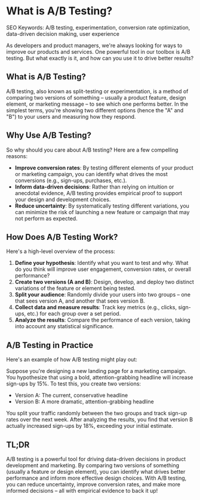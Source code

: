 **What is A/B Testing?**
=====================

SEO Keywords: A/B testing, experimentation, conversion rate optimization, data-driven decision making, user experience

As developers and product managers, we're always looking for ways to improve our products and services. One powerful tool in our toolbox is A/B testing. But what exactly is it, and how can you use it to drive better results?

**What is A/B Testing?**
--------------------

A/B testing, also known as split-testing or experimentation, is a method of comparing two versions of something – usually a product feature, design element, or marketing message – to see which one performs better. In the simplest terms, you're showing two different options (hence the "A" and "B") to your users and measuring how they respond.

**Why Use A/B Testing?**
-------------------------

So why should you care about A/B testing? Here are a few compelling reasons:

* **Improve conversion rates**: By testing different elements of your product or marketing campaign, you can identify what drives the most conversions (e.g., sign-ups, purchases, etc.).
* **Inform data-driven decisions**: Rather than relying on intuition or anecdotal evidence, A/B testing provides empirical proof to support your design and development choices.
* **Reduce uncertainty**: By systematically testing different variations, you can minimize the risk of launching a new feature or campaign that may not perform as expected.

**How Does A/B Testing Work?**
-------------------------------

Here's a high-level overview of the process:

1. **Define your hypothesis**: Identify what you want to test and why. What do you think will improve user engagement, conversion rates, or overall performance?
2. **Create two versions (A and B)**: Design, develop, and deploy two distinct variations of the feature or element being tested.
3. **Split your audience**: Randomly divide your users into two groups – one that sees version A, and another that sees version B.
4. **Collect data and measure results**: Track key metrics (e.g., clicks, sign-ups, etc.) for each group over a set period.
5. **Analyze the results**: Compare the performance of each version, taking into account any statistical significance.

**A/B Testing in Practice**
---------------------------

Here's an example of how A/B testing might play out:

Suppose you're designing a new landing page for a marketing campaign. You hypothesize that using a bold, attention-grabbing headline will increase sign-ups by 15%. To test this, you create two versions:

* Version A: The current, conservative headline
* Version B: A more dramatic, attention-grabbing headline

You split your traffic randomly between the two groups and track sign-up rates over the next week. After analyzing the results, you find that version B actually increased sign-ups by 18%, exceeding your initial estimate.

**TL;DR**
---------

A/B testing is a powerful tool for driving data-driven decisions in product development and marketing. By comparing two versions of something (usually a feature or design element), you can identify what drives better performance and inform more effective design choices. With A/B testing, you can reduce uncertainty, improve conversion rates, and make more informed decisions – all with empirical evidence to back it up!